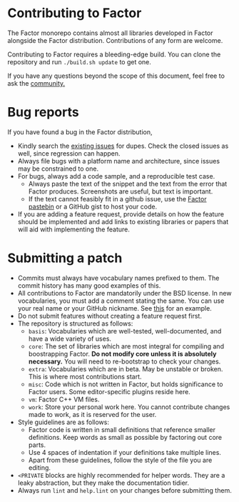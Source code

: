 # Contributing to Factor

The Factor monorepo contains almost all libraries developed in Factor alongside the Factor distribution.
Contributions of any form are welcome.

Contributing to Factor requires a bleeding-edge build. You can clone the repository and run `./build.sh update` to get one.

If you have any questions beyond the scope of this document, feel free to ask the [community.](https://www.concatenative.org/wiki/view/Factor/Community)

# Bug reports
If you have found a bug in the Factor distribution,
- Kindly search the [existing issues](https://github.com/factor/factor/issues?q=is%3Aissue) for dupes. Check the closed issues as well, since regression can happen.
- Always file bugs with a platform name and architecture, since issues may be constrained to one.
- For bugs, always add a code sample, and a reproducible test case.
  - Always paste the text of the snippet and the text from the error that Factor produces. Screenshots are useful, but text is important.
  - If the text cannot feasibly fit in a github issue, use the [Factor pastebin](https://paste.factorcode.org/) or a GitHub gist to host your code.
- If you are adding a feature request, provide details on how the feature should be implemented and add links to existing libraries or papers that will aid with implementing the feature.

# Submitting a patch
- Commits must always have vocabulary names prefixed to them. The commit history has many good examples of this.
- All contributions to Factor are mandatorily under the BSD license. In new vocabularies, you must add a comment stating the same. You can use your real name or your GitHub nickname. See [this](https://github.com/factor/factor/blob/master/core/alien/alien.factor) for an example.
- Do not submit features without creating a feature request first.
- The repository is structured as follows:
  - `basis`: Vocabularies which are well-tested, well-documented, and have a wide variety of uses.
  - `core`: The set of libraries which are most integral for compiling and boostrapping Factor. **Do not modify core unless it is absolutely necessary.** You will need to re-bootstrap to check your changes.
  - `extra`: Vocabularies which are in beta. May be unstable or broken. This is where most contributions start.
  - `misc`: Code which is not written in Factor, but holds significance to Factor users. Some editor-specific plugins reside here.
  - `vm`: Factor C++ VM files.
  - `work`: Store your personal work here. You cannot contribute changes made to work, as it is reserved for the user.
- Style guidelines are as follows:
  - Factor code is written in small definitions that reference smaller definitions. Keep words as small as possible by factoring out core parts.
  - Use 4 spaces of indentation if your definitions take multiple lines.
  - Apart from these guidelines, follow the style of the file you are editing.
- `<PRIVATE` blocks are highly recommended for helper words. They are a leaky abstraction, but they make the documentation tidier.
- Always run `lint` and `help.lint` on your changes before submitting them.
